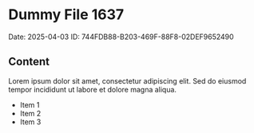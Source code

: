 # Dummy File 1637

Date: 2025-04-03
ID: 744FDB88-B203-469F-88F8-02DEF9652490

## Content

Lorem ipsum dolor sit amet, consectetur adipiscing elit.
Sed do eiusmod tempor incididunt ut labore et dolore magna aliqua.

* Item 1
* Item 2
* Item 3
